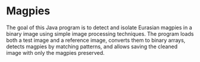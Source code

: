 # Magpies
The goal of this Java program is to detect and isolate Eurasian magpies in a binary image using simple image processing techniques.
The program loads both a test image and a reference image, converts them to binary arrays, detects magpies by matching patterns, and allows saving the cleaned image with only the magpies preserved.
